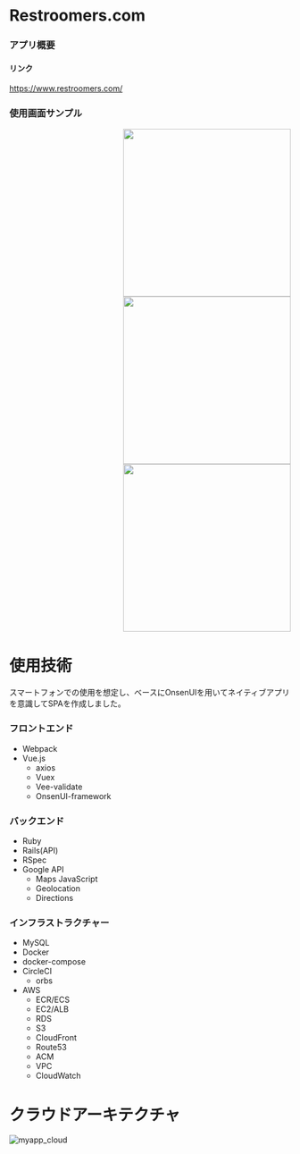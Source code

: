 # Restroomers.com
### アプリ概要
#### リンク
https://www.restroomers.com/

### 使用画面サンプル
<div align="right">
<img src="https://i.gyazo.com/4e20f6e0fb70683b3eca0be1112ad970.png" width="300px">
<img src="https://i.gyazo.com/e88ba7fb14074d80a3efc8d10d8931ff.png" width="300px">
<img src="https://i.gyazo.com/e0b9941f13fea7d2ff396c9d63e1f273.png" width="300px">
</div>


# 使用技術
スマートフォンでの使用を想定し、ベースにOnsenUIを用いてネイティブアプリを意識してSPAを作成しました。

### フロントエンド
- Webpack
- Vue.js
  - axios
  - Vuex
  - Vee-validate
  - OnsenUI-framework
### バックエンド
- Ruby
- Rails(API)
- RSpec
- Google API
  - Maps JavaScript
  - Geolocation
  - Directions
### インフラストラクチャー
- MySQL
- Docker
- docker-compose
- CircleCI
  - orbs
- AWS
  - ECR/ECS
  - EC2/ALB
  - RDS
  - S3
  - CloudFront
  - Route53
  - ACM
  - VPC
  - CloudWatch


# クラウドアーキテクチャ
![myapp_cloud](https://user-images.githubusercontent.com/49634472/68024489-97753380-fced-11e9-886d-9e288f04789c.png)

